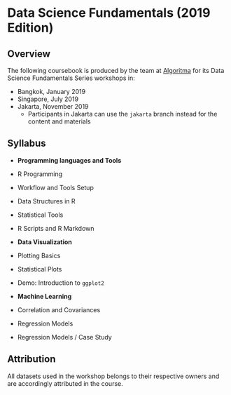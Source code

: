 # Data Science Fundamentals (2019 Edition)
## Overview

The following coursebook is produced by the team at [Algoritma](https://algorit.ma) for its Data Science Fundamentals Series workshops in:
  - Bangkok, January 2019
  - Singapore, July 2019
  - Jakarta, November 2019
    - Participants in Jakarta can use the `jakarta` branch instead for the content and materials

## Syllabus
- **Programming languages and Tools**
- R Programming  
- Workflow and Tools Setup  
- Data Structures in R  
- Statistical Tools  
- R Scripts and R Markdown  

- **Data Visualization**  
- Plotting Basics  
- Statistical Plots  
- Demo: Introduction to `ggplot2`  

- **Machine Learning**  
- Correlation and Covariances  
- Regression Models  
- Regression Models / Case Study  

## Attribution
All datasets used in the workshop belongs to their respective owners and are accordingly attributed in the course. 
